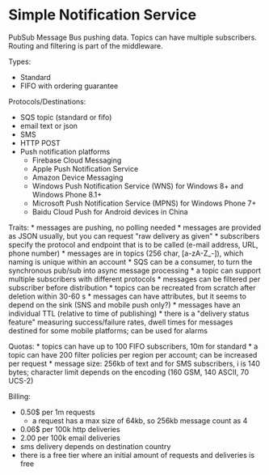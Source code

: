 # Simple Notification Service

PubSub Message Bus pushing data. 
Topics can have multiple subscribers. Routing and filtering is part of the middleware.

Types:
* Standard
* FIFO with ordering guarantee

Protocols/Destinations:
* SQS topic (standard or fifo)
* email text or json
* SMS
* HTTP POST
* Push notification platforms 
    * Firebase Cloud Messaging
    * Apple Push Notification Service
    * Amazon Device Messaging
    * Windows Push Notification Service (WNS) for Windows 8+ and Windows Phone 8.1+
    * Microsoft Push Notification Service (MPNS) for Windows Phone 7+
    * Baidu Cloud Push for Android devices in China

Traits:
	* messages are pushing, no polling needed
	* messages are provided as JSON usually, but you can request "raw delivery as given"
	* subscribers specify the protocol and endpoint that is to be called (e-mail address, URL, phone number)
	* messages are in topics (256 char, [a-zA-Z_\-]), which naming is unique within an account
	* SQS can be a consumer, to turn the synchronous pub/sub into async message processing
	* a topic can support multiple subscribers with different protocols
	* messages can be filtered per subscriber before distribution
	* topics can be recreated from scratch after deletion within 30-60 s
	* messages can have attributes, but it seems to depend on the sink (SNS and mobile push only?)
	* messages have an individual TTL (relative to time of publishing)
	* there is a "delivery status feature" measuring success/failure rates, dwell times for messages destined for some mobile platforms; can be used for alarms

Quotas:
	* topics can have up to 100 FIFO subscribers, 10m for standard
	* a topic can have 200 filter policies per region per account; can be increased per request
	* message size: 256kb of text and for SMS subscribers, i is 140 bytes; character limit depends on the encoding (160 GSM, 140 ASCII, 70 UCS-2)


Billing:

* 0.50$ per 1m requests
    * a request has a max size of 64kb, so 256kb message count as 4
* 0.06$ per 100k http deliveries
* 2.00 per 100k email deliveries
* sms delivery depends on destination country
* there is a free tier where an initial amount of requests and deliveries is free
